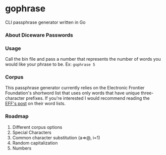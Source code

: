 # gophrase
CLI passphrase generator written in Go

### About Diceware Passwords

### Usage 
Call the bin file and pass a number that represents the number of words you would like your phrase to be. 
Ex: `gophrase 5`

### Corpus 

This passphrase generator currently relies on the Electronic Frontier Foundation's shortword list that uses only words that have unique three-character prefixes. If you're interested I would recommend reading the [EFF's post](https://www.eff.org/deeplinks/2016/07/new-wordlists-random-passphrases) on their word lists. 

### Roadmap

1. Different corpus options
2. Special Characters
3. Common character substitution (a=>@, i=1) 
4. Random capitalization
5. Numbers


